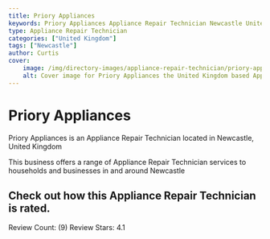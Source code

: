 ```yaml
---
title: Priory Appliances
keywords: Priory Appliances Appliance Repair Technician Newcastle United Kingdom 
type: Appliance Repair Technician 
categories: ["United Kingdom"]
tags: ["Newcastle"]
author: Curtis
cover:
    image: /img/directory-images/appliance-repair-technician/priory-appliances.webp
    alt: Cover image for Priory Appliances the United Kingdom based Appliance Repair Technician servicing Newcastle 
---
```


# Priory Appliances
Priory Appliances is an Appliance Repair Technician located in Newcastle, United Kingdom

This business offers a range of Appliance Repair Technician services to households and businesses in and around Newcastle

## Check out how this Appliance Repair Technician is rated.
Review Count: (9)
Review Stars: 4.1
